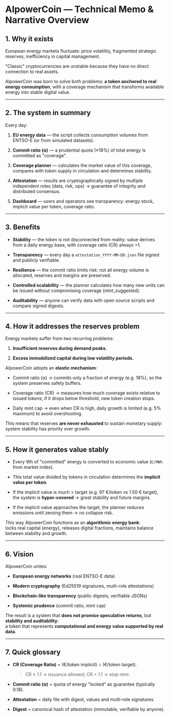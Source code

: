 # AIpowerCoin — Technical Memo & Narrative Overview

## 1. Why it exists

European energy markets fluctuate: price volatility, fragmented strategic reserves, inefficiency in capital management.

"Classic" cryptocurrencies are unstable because they have no direct connection to real assets.

AIpowerCoin was born to solve both problems: **a token anchored to real energy consumption**, with a coverage mechanism that transforms available energy into stable digital value.

---

## 2. The system in summary

Every day:

1. **EU energy data** — the script collects consumption volumes from ENTSO-E (or from simulated datasets).

2. **Commit ratio (α)** — a prudential quota (≈18%) of total energy is committed as "coverage".

3. **Coverage planner** — calculates the market value of this coverage, compares with token supply in circulation and determines stability.

4. **Attestation** — results are cryptographically signed by multiple independent roles (data, risk, ops) → guarantee of integrity and distributed consensus.

5. **Dashboard** — users and operators see transparency: energy stock, implicit value per token, coverage ratio.

---

## 3. Benefits

- **Stability** — the token is not disconnected from reality: value derives from a daily energy base, with coverage ratio (CR) always >1.

- **Transparency** — every day a `attestation_YYYY-MM-DD.json` file signed and publicly verifiable.

- **Resilience** — the commit ratio limits risk: not all energy volume is allocated, reserves and margins are preserved.

- **Controlled scalability** — the planner calculates how many new units can be issued without compromising coverage (mint_suggested).

- **Auditability** — anyone can verify data with open source scripts and compare signed digests.

---

## 4. How it addresses the reserves problem

Energy markets suffer from two recurring problems:

1. **Insufficient reserves during demand peaks.**

2. **Excess immobilized capital during low volatility periods.**

AIpowerCoin adopts an **elastic mechanism**:

- Commit ratio (α) → commits only a fraction of energy (e.g. 18%), so the system preserves safety buffers.

- Coverage ratio (CR) → measures how much coverage exists relative to issued tokens; if it drops below threshold, new token creation stops.

- Daily mint cap → even when CR is high, daily growth is limited (e.g. 5% maximum) to avoid overshooting.

This means that reserves **are never exhausted** to sustain monetary supply: system stability has priority over growth.

---

## 5. How it generates value stably

- Every Wh of "committed" energy is converted to economic value (`€/MWh` from market index).

- This total value divided by tokens in circulation determines the **implicit value per token**.

- If the implicit value is much > target (e.g. 97 €/token vs 1.50 € target), the system is **hyper-covered** → great stability and future margins.

- If the implicit value approaches the target, the planner reduces emissions until zeroing them → no collapse risk.

This way AIpowerCoin functions as an **algorithmic energy bank**:  
locks real capital (energy), releases digital fractions, maintains balance between stability and growth.

---

## 6. Vision

AIpowerCoin unites:

- **European energy networks** (real ENTSO-E data)

- **Modern cryptography** (Ed25519 signatures, multi-role attestations)

- **Blockchain-like transparency** (public digests, verifiable JSONs)

- **Systemic prudence** (commit ratio, mint cap)

The result is a system that **does not promise speculative returns**, but **stability and auditability**:  
a token that represents **computational and energy value supported by real data**.

---

## 7. Quick glossary

- **CR (Coverage Ratio)** = (€/token implicit) ÷ (€/token target).  
  > CR ≥ 1.1 → issuance allowed; CR < 1.1 → stop mint.

- **Commit ratio (α)** = quota of energy "locked" as guarantee (typically 0.18).

- **Attestation** = daily file with digest, values and multi-role signatures.

- **Digest** = canonical hash of attestation (immutable, verifiable by anyone).